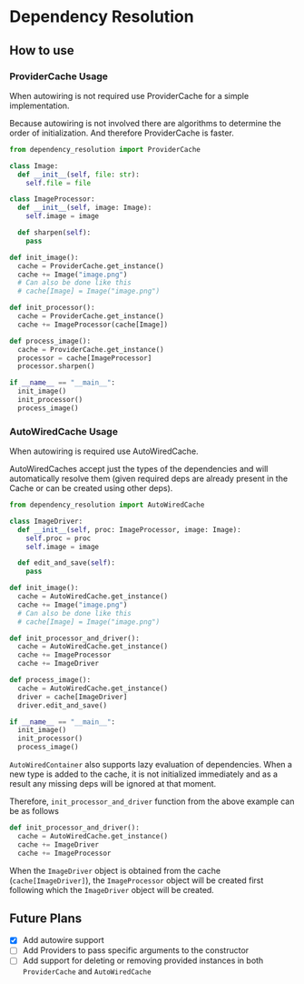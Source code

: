 # Dependency Resolution

## How to use

### ProviderCache Usage

When autowiring is not required use ProviderCache for a simple implementation.

Because autowiring is not involved there are algorithms to determine the order of initialization. And therefore ProviderCache is faster.

```python
from dependency_resolution import ProviderCache

class Image:
  def __init__(self, file: str):
    self.file = file

class ImageProcessor:
  def __init__(self, image: Image):
    self.image = image

  def sharpen(self):
    pass

def init_image():
  cache = ProviderCache.get_instance()
  cache += Image("image.png")
  # Can also be done like this
  # cache[Image] = Image("image.png")

def init_processor():
  cache = ProviderCache.get_instance()
  cache += ImageProcessor(cache[Image])

def process_image():
  cache = ProviderCache.get_instance()
  processor = cache[ImageProcessor]
  processor.sharpen()

if __name__ == "__main__":
  init_image()
  init_processor()
  process_image()
```

### AutoWiredCache Usage

When autowiring is required use AutoWiredCache.

AutoWiredCaches accept just the types of the dependencies and will automatically resolve them (given required deps are already present in the Cache or can be created using other deps).

```python
from dependency_resolution import AutoWiredCache

class ImageDriver:
  def __init__(self, proc: ImageProcessor, image: Image):
    self.proc = proc
    self.image = image

  def edit_and_save(self):
    pass

def init_image():
  cache = AutoWiredCache.get_instance()
  cache += Image("image.png")
  # Can also be done like this
  # cache[Image] = Image("image.png")

def init_processor_and_driver():
  cache = AutoWiredCache.get_instance()
  cache += ImageProcessor
  cache += ImageDriver

def process_image():
  cache = AutoWiredCache.get_instance()
  driver = cache[ImageDriver]
  driver.edit_and_save()

if __name__ == "__main__":
  init_image()
  init_processor()
  process_image()
```

`AutoWiredContainer` also supports lazy evaluation of dependencies. When a new type is added to the cache, it is not initialized immediately and as a result any missing deps will be ignored at that moment.

Therefore, `init_processor_and_driver` function from the above example can be as follows

```python
def init_processor_and_driver():
  cache = AutoWiredCache.get_instance()
  cache += ImageDriver
  cache += ImageProcessor
```

When the `ImageDriver` object is obtained from the cache (`cache[ImageDriver]`), the `ImageProcessor` object will be created first following which the `ImageDriver` object will be created.

## Future Plans

- [x] Add autowire support
- [ ] Add Providers to pass specific arguments to the constructor
- [ ] Add support for deleting or removing provided instances in both `ProviderCache` and `AutoWiredCache`
